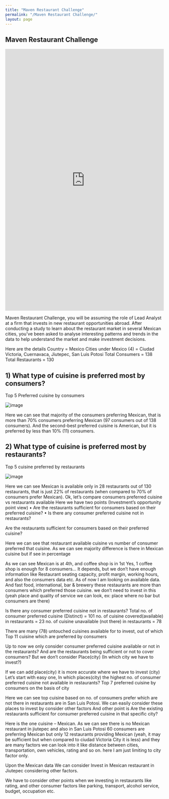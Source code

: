 ```yaml
---
title: "Maven Restaurant Challenge"
permalink: "/Maven Restaurant Challenge/"
layout: page
---
```



 ## Maven Restaurant Challenge
 
  <iframe src="https://www.linkedin.com/embed/feed/update/urn:li:ugcPost:6848045863164555264" height="833" width="504" frameborder="0" allowfullscreen="" title="Embedded post"></iframe>


Maven Restaurant Challenge, you will be assuming the role of Lead Analyst at a firm that invests in new restaurant opportunities abroad. After conducting a study to learn about the restaurant market in several Mexican cities, you've been asked to analyse interesting patterns and trends in the data to help understand the market and make investment decisions.

Here are the details 
Country = Mexico
Cities under Mexico (4) = Ciudad Victoria, Cuernavaca, Jiutepec, San Luis Potosi
Total Consumers = 138
Total Restaurants = 130

## 1) What type of cuisine is preferred most by consumers?

Top 5 Preferred cuisine by consumers
 
![image](https://user-images.githubusercontent.com/92777166/137974815-668c1a19-a872-424f-bbb6-96f041e269d4.png)






Here we can see that majority of the consumers preferring Mexican, that is more than 70% consumers preferring Mexican (97 consumers out of 138 consumers).
And the second-best preferred cuisine is American, but it is preferred by less than 10% (11) consumers. 

## 2) What type of cuisine is preferred most by restaurants?
Top 5 cuisine preferred by restaurants
 
![image](https://user-images.githubusercontent.com/92777166/137974849-9eb5e6af-3071-443e-a5a8-8633b7ecabcf.png)

Here we can see Mexican is available only in 28 restaurants out of 130 restaurants, that is just 22% of restaurants (when compared to 70% of consumers prefer Mexican).
Ok, let’s compare consumers preferred cuisine vs restaurants available 
Here we have two points (Investment’s opportunity point view)
•	Are the restaurants sufficient for consumers based on their preferred cuisine?
•	Is there any consumer preferred cuisine not in restaurants?




Are the restaurants sufficient for consumers based on their preferred cuisine?
 
Here we can see that restaurant available cuisine vs number of consumer preferred that cuisine.
As we can see majority difference is there in Mexican cuisine but if see in percentage

 
As we can see Mexican is at 4th, and coffee shop is in 1st 
Yes, 1 coffee shop is enough for 8 consumers... 
It depends, but we don’t have enough information like Restaurant seating capacity, profit margin, working hours, and also the consumers data etc. As of now I am looking on available data.
And fast food, international, bar & brewery these restaurants are more than consumers which preferred those cuisine. we don’t need to invest in this (yeah place and quality of service we can look, ex: place where no bar but consumers are there)

Is there any consumer preferred cuisine not in restaurants?
Total no. of consumer preferred cuisine (Distinct)    = 101
no. of cuisine covered(available) in restaurants         = 23
no. of cuisine unavailable (not there) in restaurants = 78







There are many (78) untouched cuisines available for to invest, out of which Top 11 cuisine which are preferred by consumers
 

Up to now we only consider consumer preferred cuisine available or not in the restaurants? And are the restaurants being sufficient or not to cover consumers? But we don’t consider Place(city) (In which city we have to invest?)
	

If we can add place(city) it is more accurate where we have to invest (city)
Let’s start with easy one, 
In which places(city) the highest no. of consumer preferred cuisine not available in restaurants?
Top 7 preferred cuisine by consumers on the basis of city
 
Here we can see top cuisine based on no. of consumers prefer which are not there in restaurants are in San Luis Potosi.
We can easily consider these places to invest by consider other factors 
And other point is
Are the existing restaurants sufficient for consumer preferred cuisine in that specific city?
 


Here is the one cuisine – Mexican.
As we can see there is no Mexican restaurant in jiutepec and also in San Luis Potosi 60 consumers are preferring Mexican but only 12 restaurants providing Mexican (yeah, it may be sufficient but when compared to ciudad Victoria City it is less) and they are many factors we can look into it like distance between cities, transportation, own vehicles, rating and so on. here I am just limiting to city factor only.

Upon the Mexican data
We can consider Invest in Mexican restaurant in Jiutepec considering other factors.


We have to consider other points when we investing in restaurants like rating, and other consumer factors like parking, transport, alcohol service, budget, occupation etc.







